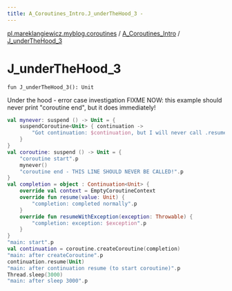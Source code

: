 ```yaml
---
title: A_Coroutines_Intro.J_underTheHood_3 - 
---
```


[pl.mareklangiewicz.myblog.coroutines](../index.md) / [A_Coroutines_Intro](index.md) / [J_underTheHood_3](.)

# J_underTheHood_3

`fun J_underTheHood_3(): Unit`

Under the hood - error case investigation
FIXME NOW: this example should never print "coroutine end", but it does immediately!

``` kotlin
val mynever: suspend () -> Unit = {
    suspendCoroutine<Unit> { continuation ->
        "Got continuation: $continuation, but I will never call .resume(Unit)".p
    }
}
val coroutine: suspend () -> Unit = {
    "coroutine start".p
    mynever()
    "coroutine end - THIS LINE SHOULD NEVER BE CALLED!".p
}
val completion = object : Continuation<Unit> {
    override val context = EmptyCoroutineContext
    override fun resume(value: Unit) {
        "completion: completed normally".p
    }
    override fun resumeWithException(exception: Throwable) {
        "completion: exception: $exception".p
    }
}
"main: start".p
val continuation = coroutine.createCoroutine(completion)
"main: after createCoroutine".p
continuation.resume(Unit)
"main: after continuation resume (to start coroutine)".p
Thread.sleep(3000)
"main: after sleep 3000".p
```

